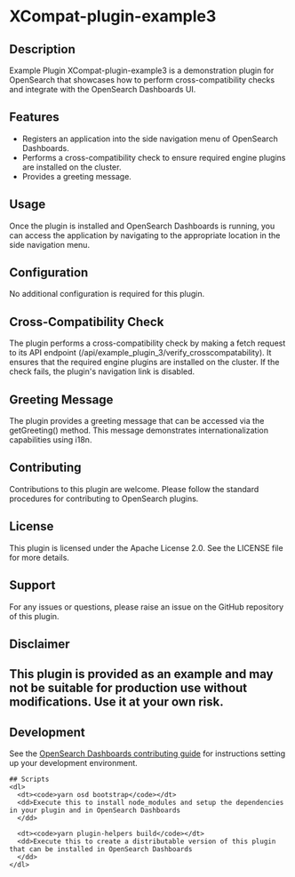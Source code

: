 # XCompat-plugin-example3

## Description
Example Plugin XCompat-plugin-example3 is a demonstration plugin for OpenSearch that showcases how to perform cross-compatibility checks and integrate with the OpenSearch Dashboards UI.

## Features
* Registers an application into the side navigation menu of OpenSearch Dashboards.
* Performs a cross-compatibility check to ensure required engine plugins are installed on the cluster.
* Provides a greeting message.

## Usage
Once the plugin is installed and OpenSearch Dashboards is running, you can access the application by navigating to the appropriate location in the side navigation menu.

## Configuration
No additional configuration is required for this plugin.

## Cross-Compatibility Check
The plugin performs a cross-compatibility check by making a fetch request to its API endpoint (/api/example_plugin_3/verify_crosscompatability). It ensures that the required engine plugins are installed on the cluster. If the check fails, the plugin's navigation link is disabled.

## Greeting Message
The plugin provides a greeting message that can be accessed via the getGreeting() method. This message demonstrates internationalization capabilities using i18n.

## Contributing
Contributions to this plugin are welcome. Please follow the standard procedures for contributing to OpenSearch plugins.

## License
This plugin is licensed under the Apache License 2.0. See the LICENSE file for more details.

## Support
For any issues or questions, please raise an issue on the GitHub repository of this plugin.

## Disclaimer
This plugin is provided as an example and may not be suitable for production use without modifications. Use it at your own risk.
---

## Development

See the [OpenSearch Dashboards contributing
guide](https://github.com/opensearch-project/OpenSearch-Dashboards/blob/main/CONTRIBUTING.md) for instructions
setting up your development environment.

    ## Scripts
    <dl>
      <dt><code>yarn osd bootstrap</code></dt>
      <dd>Execute this to install node_modules and setup the dependencies in your plugin and in OpenSearch Dashboards
      </dd>

      <dt><code>yarn plugin-helpers build</code></dt>
      <dd>Execute this to create a distributable version of this plugin that can be installed in OpenSearch Dashboards
      </dd>
    </dl>

